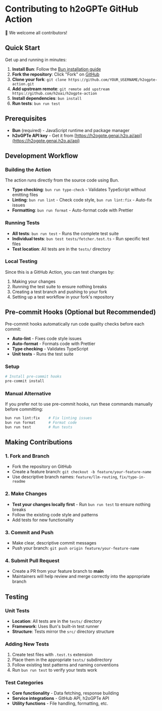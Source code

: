# Contributing to h2oGPTe GitHub Action

🚀 We welcome all contributors!

## Quick Start

Get up and running in minutes:

1. **Install Bun**: Follow the [Bun installation guide](https://bun.sh/docs/installation)
2. **Fork the repository**: Click "Fork" on [GitHub](https://github.com/h2oai/h2ogpte-action)
3. **Clone your fork**: `git clone https://github.com/YOUR_USERNAME/h2ogpte-action.git`
4. **Add upstream remote**: `git remote add upstream https://github.com/h2oai/h2ogpte-action`
5. **Install dependencies**: `bun install`
6. **Run tests**: `bun run test`

## Prerequisites

- **Bun** (required) - JavaScript runtime and package manager
- **h2oGPTe API key** - Get it from [https://h2ogpte.genai.h2o.ai/api](https://h2ogpte.genai.h2o.ai/api)

## Development Workflow

### Building the Action

The action runs directly from the source code using Bun.

- **Type checking**: `bun run type-check` - Validates TypeScript without emitting files
- **Linting**: `bun run lint` - Check code style, `bun run lint:fix` - Auto-fix issues
- **Formatting**: `bun run format` - Auto-format code with Prettier

### Running Tests

- **All tests**: `bun run test` - Runs the complete test suite
- **Individual tests**: `bun test tests/fetcher.test.ts` - Run specific test files
- **Test location**: All tests are in the `tests/` directory

### Local Testing

Since this is a GitHub Action, you can test changes by:

1. Making your changes
2. Running the test suite to ensure nothing breaks
3. Creating a test branch and pushing to your fork
4. Setting up a test workflow in your fork's repository

## Pre-commit Hooks (Optional but Recommended)

Pre-commit hooks automatically run code quality checks before each commit:

- **Auto-lint** - Fixes code style issues
- **Auto-format** - Formats code with Prettier
- **Type checking** - Validates TypeScript
- **Unit tests** - Runs the test suite

### Setup

```bash
# Install pre-commit hooks
pre-commit install
```

### Manual Alternative

If you prefer not to use pre-commit hooks, run these commands manually before committing:

```bash
bun run lint:fix    # Fix linting issues
bun run format      # Format code
bun run test        # Run tests
```

## Making Contributions

### 1. Fork and Branch

- Fork the repository on GitHub
- Create a feature branch: `git checkout -b feature/your-feature-name`
- Use descriptive branch names: `feature/llm-routing`, `fix/typo-in-readme`

### 2. Make Changes

- **Test your changes locally first** - Run `bun run test` to ensure nothing breaks
- Follow the existing code style and patterns
- Add tests for new functionality

### 3. Commit and Push

- Make clear, descriptive commit messages
- Push your branch: `git push origin feature/your-feature-name`

### 4. Submit Pull Request

- Create a PR from your feature branch to **main**
- Maintainers will help review and merge correctly into the appropriate branch

## Testing

### Unit Tests

- **Location**: All tests are in the `tests/` directory
- **Framework**: Uses Bun's built-in test runner
- **Structure**: Tests mirror the `src/` directory structure

### Adding New Tests

1. Create test files with `.test.ts` extension
2. Place them in the appropriate `tests/` subdirectory
3. Follow existing test patterns and naming conventions
4. Run `bun run test` to verify your tests work

### Test Categories

- **Core functionality** - Data fetching, response building
- **Service integrations** - GitHub API, h2oGPTe API
- **Utility functions** - File handling, formatting, etc.
